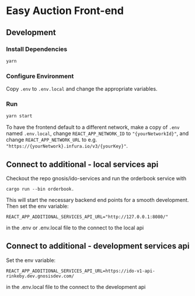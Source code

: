 # Easy Auction Front-end

## Development

### Install Dependencies

```bash
yarn
```

### Configure Environment

Copy `.env` to `.env.local` and change the appropriate variables.

### Run

```bash
yarn start
```

To have the frontend default to a different network, make a copy of `.env` named `.env.local`,
change `REACT_APP_NETWORK_ID` to `"{yourNetworkId}"`, and change `REACT_APP_NETWORK_URL` to e.g.
`"https://{yourNetwork}.infura.io/v3/{yourKey}"`.

## Connect to additional - local services api

Checkout the repo gnosis/ido-services and run the orderbook service with

```
cargo run --bin orderbook.
```

This will start the necessary backend end points for a smooth development. Then set the env variable:

```
REACT_APP_ADDITIONAL_SERVICES_API_URL="http://127.0.0.1:8080/"
```

in the .env or .env.local file to the connect to the local api

## Connect to additional - development services api

Set the env variable:

```
REACT_APP_ADDITIONAL_SERVICES_API_URL=https://ido-v1-api-rinkeby.dev.gnosisdev.com/
```

in the .env.local file to the connect to the development api
